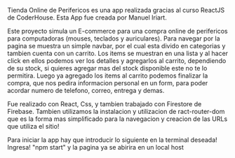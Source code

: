 Tienda Online de Perifericos es una app realizada gracias al curso ReactJS de CoderHouse.
Esta App fue creada por Manuel Iriart.

Este proyecto simula un E-commerce para una compra online de perifericos para computadoras (mouses, teclados y auriculares). Para navegar por la pagina se muestra un simple navbar, por el cual esta divido en categorias y tambien cuenta con un carrito.
Los items se muestran en una lista y al hacer click en ellos podemos ver los detalles y agregarlos al carrito, dependiendo de su stock, si quieres agregar mas del stock disponible este no te lo permitira. 
Luego ya agregado los items al carrito podemos finalizar la compra, que nos pedira informacion personal en un form, para poder acordar numero de telefono, correo, entrega y demas.

Fue realizado con React, Css, y tambien trabajado con Firestore de Firebase.
Tambien utilizamos la instalacion y utilizacion de ract-router-dom que es la forma mas simplificado para la navegacion y creacion de las URLs que utiliza el sitio!

Para iniciar la app hay que introducir lo siguiente en la terminal deseada!
Ingresa! "npm start" y la pagina ya se abirira en un local host
